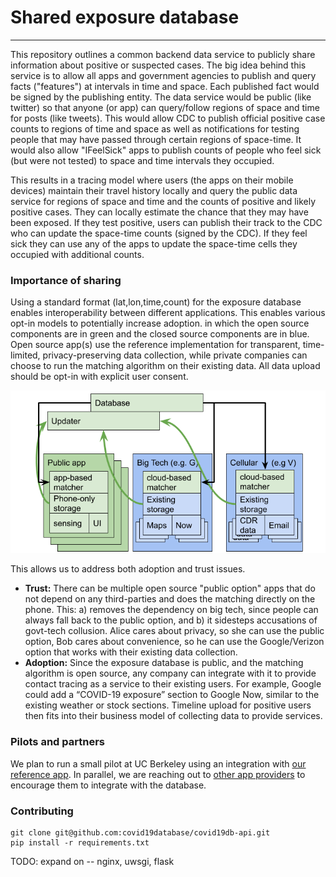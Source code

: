 # Shared exposure database
-----

This repository outlines a common backend data service to publicly share information about positive or suspected cases. The big idea behind this service is to allow all apps and government agencies to publish and query facts ("features") at intervals in time and space.  Each published fact would be signed by the publishing entity.  The data service would be public (like twitter) so that anyone (or app) can query/follow regions of space and time for posts (like tweets).  This would allow CDC to publish official positive case counts to regions of time and space as well as notifications for testing people that may have passed through certain regions of space-time.  It would also allow "IFeelSick" apps to publish counts of people who feel sick (but were not tested) to space and time intervals they occupied.

This results in a tracing model where users (the apps on their mobile devices) maintain their travel history locally and query the public data service for regions of space and time and the counts of positive and likely positive cases.  They can locally estimate the chance that they may have been exposed.  If they test positive, users can publish their track to the CDC who can update the space-time counts (signed by the CDC).  If they feel sick they can use any of the apps to update the space-time cells they occupied with additional counts.

### Importance of sharing

Using a standard format (lat,lon,time,count) for the exposure database enables interoperability between different applications. This enables various opt-in models to potentially increase adoption.   in which the open source components are in green and the closed source components are in blue. Open source app(s) use the reference implementation for transparent, time-limited, privacy-preserving data collection, while private companies can choose to run the matching algorithm on their existing data. All data upload should be opt-in with explicit user consent.

![Case for interoperability](interoperability_case.png)

This allows us to address both adoption and trust issues.

- **Trust:** There can be multiple open source "public option" apps that do not depend on any third-parties and does the matching directly on the phone. This: a) removes the dependency on big tech, since people can always fall back to the public option, and b) it sidesteps accusations of govt-tech collusion. Alice cares about privacy, so she can use the public option, Bob cares about convenience, so he can use the Google/Verizon option that works with their existing data collection.
- **Adoption:** Since the exposure database is public, and the matching algorithm is open source, any company can integrate with it to provide contact tracing as a service to their existing users. For example, Google could add a “COVID-19 exposure” section to Google Now, similar to the existing weather or stock sections. Timeline upload for positive users then fits into their business model of collecting data to provide services.

### Pilots and partners

We plan to run a small pilot at UC Berkeley using an integration with [our reference app](https://github.com/covid19database/phone-app). In parallel, we are reaching out to [other app providers](https://github.com/shankari/covid-19-tracing-projects) to encourage them to integrate with the database.

### Contributing

```
git clone git@github.com:covid19database/covid19db-api.git
pip install -r requirements.txt
```

TODO: expand on -- nginx, uwsgi, flask
